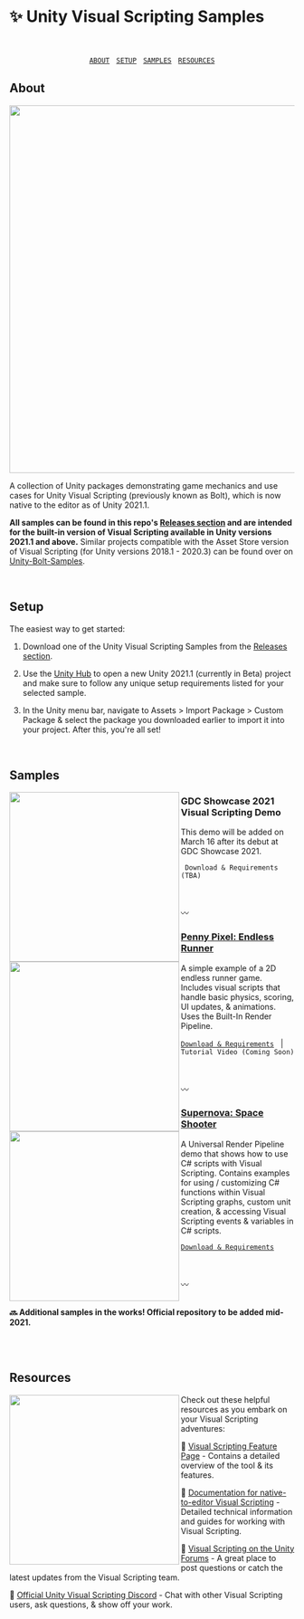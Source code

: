 # ✨ Unity Visual Scripting Samples
<br>
<span align="center" width="400">

[` ABOUT `](#about) &nbsp; [` SETUP `](#setup) &nbsp; [` SAMPLES `](#samples) &nbsp; [` RESOURCES `](#resources) 

</span>

## About
<p align="center">
<img src="https://unity.com/sites/default/files/styles/16_9_s_scale_width/public/2020-09/visual-scripting-intro-1020x574%401x.jpg" width="650"/> 
</p>

A collection of Unity packages demonstrating game mechanics and use cases for Unity Visual Scripting (previously known as Bolt), which is now native to the editor as of Unity 2021.1.

__All samples can be found in this repo's [Releases section](https://github.com/avashly/unity-visualscripting-samples/releases) and are intended for the built-in version of Visual Scripting available in Unity versions 2021.1 and above.__ Similar projects compatible with the Asset Store version of Visual Scripting (for Unity versions 2018.1 - 2020.3) can be found over on [Unity-Bolt-Samples](https://github.com/avashly/Unity-Bolt-Samples).

<br>

## Setup

The easiest way to get started:

1. Download one of the Unity Visual Scripting Samples from the [Releases section](https://github.com/avashly/unity-visualscripting-samples/releases).

2. Use the [Unity Hub](https://docs.unity3d.com/Manual/GettingStartedInstallingHub.html) to open a new Unity 2021.1 (currently in Beta) project and make sure to follow any unique setup requirements listed for your selected sample.

3. In the Unity menu bar, navigate to Assets > Import Package > Custom Package & select the package you downloaded earlier to import it into your project. After this, you're all set!

<br>

## Samples

<img src="https://user-images.githubusercontent.com/7104693/111243440-574ee200-85be-11eb-8c37-3fa752cdf370.png" width="300" align="left"/>

### GDC Showcase 2021 Visual Scripting Demo 

This demo will be added on March 16 after its debut at GDC Showcase 2021.

` Download & Requirements (TBA)`


<br>
<br>
<span align="center">〰️</span>
<br>

<img src="https://user-images.githubusercontent.com/7104693/111117351-a5afa280-8524-11eb-8c69-e001789b8505.gif" width="300" align="left"/>

### [Penny Pixel: Endless Runner](https://github.com/avashly/unity-visualscripting-samples/releases/tag/Runner_v1.0)

A simple example of a 2D endless runner game. Includes visual scripts that handle basic physics, scoring, UI updates, & animations. Uses the Built-In Render Pipeline. 

[` Download & Requirements `](https://github.com/avashly/unity-visualscripting-samples/releases/tag/Runner_v1.0) &nbsp; | &nbsp; ` Tutorial Video (Coming Soon) `

<br>
<br>
<span align="center">〰️</span>
<br>

<img src="https://user-images.githubusercontent.com/7104693/98265670-373b5200-1f3e-11eb-9e40-f54c8409e50b.gif" width="300" align="left"/>

### [Supernova: Space Shooter](https://github.com/avashly/unity-visualscripting-samples/releases/tag/Space_v1.0)

A Universal Render Pipeline demo that shows how to use C# scripts with Visual Scripting. Contains examples for using / customizing C# functions within Visual Scripting graphs, custom unit creation, & accessing Visual Scripting events & variables in C# scripts.

[` Download & Requirements `](https://github.com/avashly/unity-visualscripting-samples/releases/tag/Space_v1.0)

<br>
<br>
<span align="center">〰️</span>
<br>

<br>

__🔜 Additional samples in the works! Official repository to be added mid-2021.__

<br>
<br>

## Resources

<img src="https://user-images.githubusercontent.com/7104693/111242143-cc6ce800-85bb-11eb-846c-bd97cf850dcb.png" width="300" align="left" />
Check out these helpful resources as you embark on your Visual Scripting adventures: <br>

🔎 [Visual Scripting Feature Page](https://bit.ly/unityuvs) - Contains a detailed overview of the tool & its features.

📁 [Documentation for native-to-editor Visual Scripting](https://bit.ly/uvsdocs) - Detailed technical information and guides for working with Visual Scripting.

👀 [Visual Scripting on the Unity Forums](https://bit.ly/uvsforum) - A great place to post questions or catch the latest updates from the Visual Scripting team.
 
💬 [Official Unity Visual Scripting Discord](https://discord.gg/nBfMA2mrj2) - Chat with other Visual Scripting users, ask questions, & show off your work.

